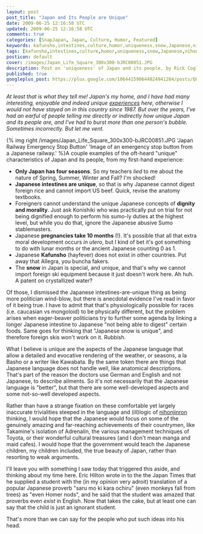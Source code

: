```yaml
---           
layout: post
post_title: "Japan and Its People are Unique"
date: 2009-06-25 12:16:58 UTC
updated: 2009-06-25 12:16:58 UTC
comments: true
categories: [SnapJapan, Japan, Culture, Humor, Featured]
keywords: kafunsho,intestines,culture,humor,uniqueness,snow,Japanese,nihonjinron,japan,hay fever
tags: [kafunsho,intestines,culture,humor,uniqueness,snow,Japanese,nihonjinron,japan,hay fever]
posticon: default
cover: /images/Japan_Life_Square_300x300-bJRC00851.JPG
description: Post on 'uniqueness' of Japan and its people, by Rick Cogley.
published: true
googleplus_post: https://plus.google.com/106441590644824941284/posts/Q8TwoGsJhv3
---
```


_At least that is what they tell me! Japan's my home, and I have had many interesting, enjoyable and indeed unique [experiences](/articles/2009/03/09/japan-virgin-adventures/) here, otherwise I would not have stayed on in this country since 1987. But over the years, I've had an earful of people telling me directly or indirectly how unique Japan and its people are, and I've had to burst more than one person's bubble. Sometimes incorrectly. But let me vent._

<!--more--> 

{% img right /images/Japan_Life_Square_300x300-bJRC00851.JPG 'Japan Railway Emergency Stop Button' 'Image of an emergency stop button from a Japanese railway.' %}A couple examples of the oft-heard "unique" characteristics of Japan and its people, from my first-hand experience: 

* **Only Japan has four seasons**. So my teachers _lied_ to me about the nature of Spring, Summer, Winter and Fall? I'm shocked!
* **Japanese intestines are unique**, so that is why Japanese cannot digest foreign rice and cannot import US beef. Quick, revise the anatomy textbooks.
* Foreigners cannot understand the unique Japanese concepts of **dignity and morality**. Just ask Konishiki who was practically put on trial for not being dignified enough to perform his sumo-ly duties at the highest level, but while you do that, ignore the Japanese abusive Sumo stablemasters. 
* Japanese **pregnancies take 10 months** (!). It's possible that all that extra moral development occurs _in utero_, but I kind of bet it's got something to do with lunar months or the ancient Japanese counting 0 as 1.
* Japanese **Kafunsho** (hayfever) does not exist in other countries. Put away that Allegra, you buncha fakers.
* The **snow** in Japan is special, and unique, and that's why we cannot import foreign ski equipment because it just doesn't work here. Ah huh. A patent on crystallized water? 


Of those, I dismissed the Japanese intestines-are-unique thing as being more politician wind-blow, but there is anecdotal evidence I've read in favor of it being true. I have to admit that that's physiologically possible for races (i.e. caucasian vs mongoloid) to be physically different, but the problem arises when eager-beaver politicians try to further some agenda by linking a longer Japanese intestine to Japanese "not being able to digest" certain foods. Same goes for thinking that "Japanese snow is unique", and therefore foreign skis won't work on it. Rubbish. 

What I believe is unique are the aspects of the Japanese language that allow a detailed and evocative rendering of the weather, or seasons, a la Basho or a writer like Kawabata. By the same token there are things that Japanese language does not handle well, like anatomical descriptions. That's part of the reason the doctors use German and English and not Japanese, to describe ailments. So it's not necessarily that the Japanese language is "better", but that there are some well-developed aspects and some not-so-well developed aspects. 

Rather than have a strange fixation on these comfortable yet largely inaccurate trivialities steeped in the language and (ill)logic of [nihonjinron](http://en.wikipedia.org/wiki/Nihonjinron) thinking, I would hope that the Japanese would focus on some of the genuinely amazing and far-reaching achievements of their countrymen, like Takamine's isolation of Adrenalin, the various management techniques of Toyota, or their wonderful cultural treasures (and I don't mean manga and maid cafes). I would hope that the government would teach the Japanese children, my children included, the true beauty of Japan, rather than resorting to weak arguments. 

I'll leave you with something I saw today that triggered this aside, and thinking about my time here. Eric Hilton wrote in to the the Japan Times that he supplied a student with the (in my opinion very adroit) translation of a popular Japanese proverb "saru mo ki kara ochiru" (even monkeys fall from trees) as "even Homer nods", and he said that the student was amazed that proverbs even _exist_ in English. Now that takes the cake, but at least one can say that the child is just an ignorant student. 

That's more than we can say for the people who put such ideas into his head. 
